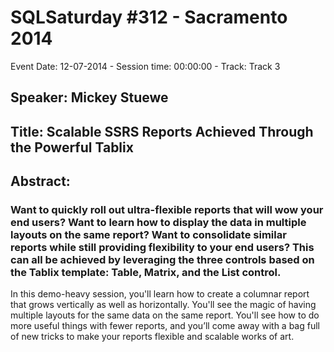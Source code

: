 # SQLSaturday #312 - Sacramento 2014
Event Date: 12-07-2014 - Session time: 00:00:00 - Track: Track 3
## Speaker: Mickey Stuewe
## Title: Scalable SSRS Reports Achieved Through the Powerful Tablix
## Abstract:
### Want to quickly roll out ultra-flexible reports that will wow your end users? Want to learn how to display the data in multiple layouts on the same report? Want to consolidate similar reports while still providing flexibility to your end users? This can all be achieved by leveraging the three controls based on the Tablix template: Table, Matrix, and the List control. 

In this demo-heavy session, you'll learn how to create a columnar report that grows vertically as well as horizontally. You'll see the magic of having multiple layouts for the same data on the same report. You'll see how to do more useful things with fewer reports, and you’ll come away with a bag full of new tricks to make your reports flexible and scalable works of art.

